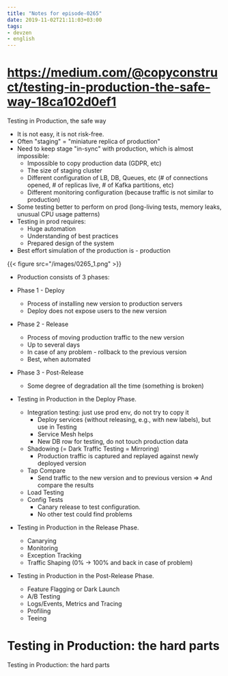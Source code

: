 ```yaml
---
title: "Notes for episode-0265"
date: 2019-11-02T21:11:03+03:00
tags:
- devzen
- english
---
```


# https://medium.com/@copyconstruct/testing-in-production-the-safe-way-18ca102d0ef1
Testing in Production, the safe way

- It is not easy, it is not risk-free.
- Often "staging" = "miniature replica of production"
- Need to keep stage "in-sync" with production, which is almost impossible:
  - Impossible to copy production data (GDPR, etc)
  - The size of staging cluster
  - Different configuration of LB, DB, Queues, etc (# of connections opened, # of replicas live, # of Kafka partitions, etc)
  - Different monitoring configuration (because traffic is not similar to production)
- Some testing better to perform on prod (long-living tests, memory leaks, unusual CPU usage patterns)
- Testing in prod requires:
  - Huge automation
  - Understanding of best practices
  - Prepared design of the system
- Best effort simulation of the production is - production

{{< figure src="/images/0265_1.png" >}}

- Production consists of 3 phases:
- Phase 1 - Deploy
  - Process of installing new version to production servers
  - Deploy does not expose users to the new version
- Phase 2 - Release
  - Process of moving production traffic to the new version
  - Up to several days
  - In case of any problem - rollback to the previous version
  - Best, when automated
- Phase 3 - Post-Release
  - Some degree of degradation all the time (something is broken)

- Testing in Production in the Deploy Phase.
  - Integration testing: just use prod env, do not try to copy it
    - Deploy services (without releasing, e.g., with new labels), but use in Testing
    - Service Mesh helps
    - New DB row for testing, do not touch production data
  - Shadowing (= Dark Traffic Testing = Mirroring)
    - Production traffic is captured and replayed against newly deployed version
  - Tap Compare
    - Send traffic to the new version and to previous version => And compare the results
  - Load Testing
  - Config Tests
    - Canary release to test configuration.
    - No other test could find problems
- Testing in Production in the Release Phase.
  - Canarying
  - Monitoring
  - Exception Tracking
  - Traffic Shaping (0% -> 100% and back in case of problem)
- Testing in Production in the Post-Release Phase.
  - Feature Flagging or Dark Launch
  - A/B Testing
  - Logs/Events, Metrics and Tracing
  - Profiling
  - Teeing





# Testing in Production: the hard parts
Testing in Production: the hard parts

